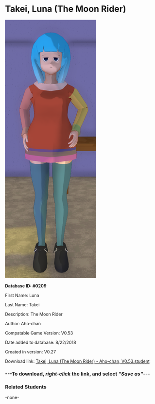 # Takei, Luna (The Moon Rider)

<img src="../../Files/Images/Takei, Luna (The Moon Rider).png" title="Takei, Luna (The Moon Rider) - Aho-chan, V0.53">

**Database ID: #0209**

First Name: Luna

Last Name: Takei

Description: The Moon Rider

Author: Aho-chan

Compatable Game Version: V0.53

Date added to database: 8/22/2018

Created in version: V0.27

Download link: <a href="https://raw.githubusercontent.com/Arbiter1223/Daigaku-Gurashi-Custom-Students/master/Files/Student%20Files/Takei%2C%20Luna%20(The%20Moon%20Rider)%20-%20Aho-chan%2C%20V0.53.student">Takei, Luna (The Moon Rider) - Aho-chan, V0.53.student</a>

### ---**To download, _right-click_ the link, and select _"Save as"_**---

### Related Students

-none-
